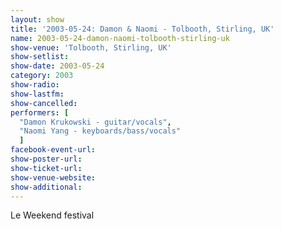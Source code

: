 ```yaml
---
layout: show
title: '2003-05-24: Damon & Naomi - Tolbooth, Stirling, UK'
name: 2003-05-24-damon-naomi-tolbooth-stirling-uk
show-venue: 'Tolbooth, Stirling, UK'
show-setlist: 
show-date: 2003-05-24
category: 2003
show-radio: 
show-lastfm: 
show-cancelled: 
performers: [
  "Damon Krukowski - guitar/vocals",
  "Naomi Yang - keyboards/bass/vocals"
  ]
facebook-event-url: 
show-poster-url: 
show-ticket-url: 
show-venue-website: 
show-additional: 
---
```


Le Weekend festival